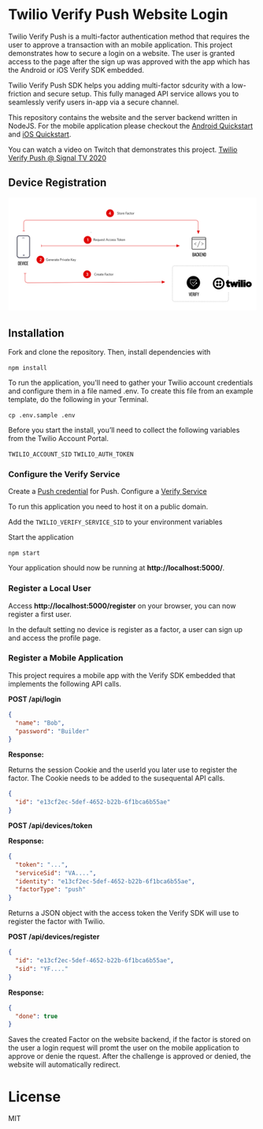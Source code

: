 # Twilio Verify Push Website Login

Twilio Verify Push is a multi-factor authentication method that requires the user to approve a transaction with an mobile application. This project demonstrates how to secure a login on a website. The user is granted access to the page after the sign up was approved with the app which has the Android or iOS Verify SDK embedded.

Twilio Verify Push SDK helps you adding multi-factor sdcurity with a low-friction and secure setup. This fully managed API service allows you to seamlessly verify users in-app via a secure channel.

This repository contains the website and the server backend written in NodeJS. For the mobile application please checkout the [Android Quickstart](https://github.com/twilio/twilio-verify-android) and [iOS Quickstart](https://github.com/twilio/twilio-verify-ios).

You can watch a video on Twitch that demonstrates this project. [Twilio Verify Push @ Signal TV 2020](https://www.twitch.tv/videos/759095000)

## Device Registration

![Device Registration Flow](device-registration-flow.png)

## Installation

Fork and clone the repository. Then, install dependencies with

`npm install`

To run the application, you'll need to gather your Twilio account credentials and configure them in a file named .env. To create this file from an example template, do the following in your Terminal.

`cp .env.sample .env`

Before you start the install, you’ll need to collect the following variables from the Twilio Account Portal.

`TWILIO_ACCOUNT_SID`
`TWILIO_AUTH_TOKEN`

### Configure the Verify Service

Create a [Push credential](https://www.twilio.com/docs/verify/quickstarts/push-ios#create-a-push-credential) for Push.
Configure a [Verify Service](https://www.twilio.com/docs/verify/quickstarts/push-ios#create-a-verify-service-and-add-the-push-credential)

To run this application you need to host it on a public domain.

Add the `TWILIO_VERIFY_SERVICE_SID` to your environment variables

Start the application

`npm start`

Your application should now be running at **http://localhost:5000/**.

### Register a Local User

Access **http://localhost:5000/register** on your browser, you can now register a first user.

In the default setting no device is register as a factor, a user can sign up and access the profile page.

### Register a Mobile Application

This project requires a mobile app with the Verify SDK embedded that implements the following API calls.

**POST /api/login**

```json
{
  "name": "Bob",
  "password": "Builder"
}
```

**Response:**

Returns the session Cookie and the userId you later use to register the factor. The Cookie needs to be added to the susequental API calls.

```json
{
  "id": "e13cf2ec-5def-4652-b22b-6f1bca6b55ae"
}
```

**POST /api/devices/token**

**Response:**

```json
{
  "token": "...",
  "serviceSid": "VA....",
  "identity": "e13cf2ec-5def-4652-b22b-6f1bca6b55ae",
  "factorType": "push"
}
```

Returns a JSON object with the access token the Verify SDK will use to register the factor with Twilio.

**POST /api/devices/register**

```json
{
  "id": "e13cf2ec-5def-4652-b22b-6f1bca6b55ae",
  "sid": "YF...."
}
```

**Response:**

```json
{
  "done": true
}
```

Saves the created Factor on the website backend, if the factor is stored on the user a login request will promt the user on the mobile application to approve or denie the rquest. After the challenge is approved or denied, the website will automatically redirect.

# License

MIT
